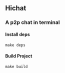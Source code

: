 ## Hichat

### A p2p chat in terminal

#### Install deps

```
make deps
```

#### Build Project

```
make build
```

